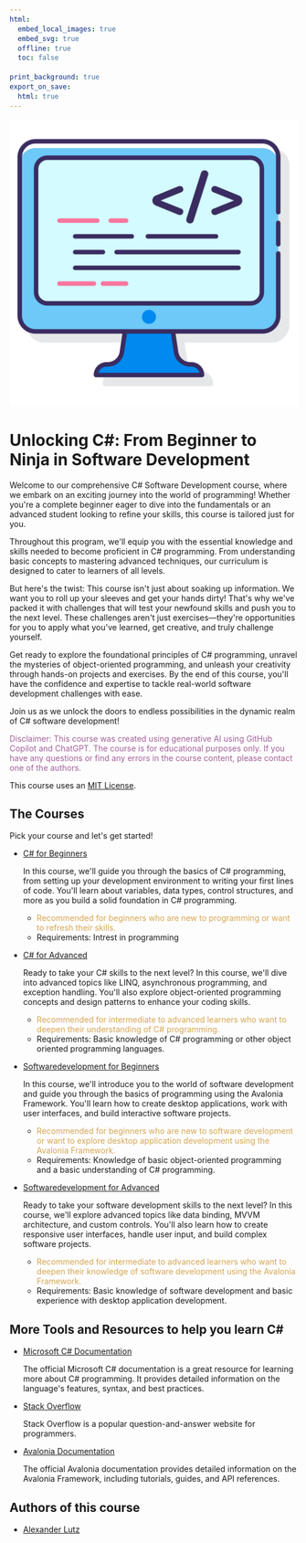 ```yaml
---
html:
  embed_local_images: true
  embed_svg: true
  offline: true
  toc: false

print_background: true
export_on_save:
  html: true
---
```


<div style="text-align:center">
    <img src="course/img/programming.png"
        alt="Markdown Monster icon"
        style="width: 250; height: 250; margin-left: auto; margin-right: auto;"/>
</div>

#  Unlocking C#: From Beginner to Ninja in Software Development

Welcome to our comprehensive C# Software Development course, where we embark on an exciting journey into the world of programming! Whether you're a complete beginner eager to dive into the fundamentals or an advanced student looking to refine your skills, this course is tailored just for you.

Throughout this program, we'll equip you with the essential knowledge and skills needed to become proficient in C# programming. From understanding basic concepts to mastering advanced techniques, our curriculum is designed to cater to learners of all levels.

But here's the twist: This course isn't just about soaking up information. We want you to roll up your sleeves and get your hands dirty! That's why we've packed it with challenges that will test your newfound skills and push you to the next level. These challenges aren't just exercises—they're opportunities for you to apply what you've learned, get creative, and truly challenge yourself.

Get ready to explore the foundational principles of C# programming, unravel the mysteries of object-oriented programming, and unleash your creativity through hands-on projects and exercises. By the end of this course, you'll have the confidence and expertise to tackle real-world software development challenges with ease.

Join us as we unlock the doors to endless possibilities in the dynamic realm of C# software development!

<font color="#A26099">

Disclaimer:
This course was created using generative AI using GitHub Copilot and ChatGPT. The course is for educational purposes only.
If you have any questions or find any errors in the course content, please contact one of the authors.

</font>

This course uses an [MIT License](license.md).

## The Courses

Pick your course and let's get started!

- [C# for Beginners](course/CSharp_Beginner/csharp_beginner_introduction.html)

    In this course, we'll guide you through the basics of C# programming, from setting up your development environment to writing your first lines of code. You'll learn about variables, data types, control structures, and more as you build a solid foundation in C# programming.

    - <font color="#D6A552"> Recommended for beginners who are new to programming or want to refresh their skills. </font>
    - Requirements: Intrest in programming

- [C# for Advanced](course/CSharp_Advanced/csharp_advanced_introduction.html)
    
    Ready to take your C# skills to the next level? In this course, we'll dive into advanced topics like LINQ, asynchronous programming, and exception handling. You'll also explore object-oriented programming concepts and design patterns to enhance your coding skills.

    - <font color="#D6A552"> Recommended for intermediate to advanced learners who want to deepen their understanding of C# programming. </font>
    - Requirements: Basic knowledge of C# programming or other object oriented programming languages.

- [Softwaredevelopment for Beginners](course/Softwaredevelopment_Beginner/dev_beginner_introduction.html)
    
    In this course, we'll introduce you to the world of software development and guide you through the basics of programming using the Avalonia Framework. You'll learn how to create desktop applications, work with user interfaces, and build interactive software projects.

    - <font color="#D6A552"> Recommended for beginners who are new to software development or want to explore desktop application development using the Avalonia Framework. </font>
    - Requirements: Knowledge of basic object-oriented programming and a basic understanding of C# programming.

- [Softwaredevelopment for Advanced](course/Softwaredevelopment_Advanced/dev_advanced_introduction.html)

    Ready to take your software development skills to the next level? In this course, we'll explore advanced topics like data binding, MVVM architecture, and custom controls. You'll also learn how to create responsive user interfaces, handle user input, and build complex software projects.

    - <font color="#D6A552"> Recommended for intermediate to advanced learners who want to deepen their knowledge of software development using the Avalonia Framework. </font>
    - Requirements: Basic knowledge of software development and basic experience with desktop application development.

## More Tools and Resources to help you learn C#

- [Microsoft C# Documentation](https://learn.microsoft.com/en-us/dotnet/csharp/tour-of-csharp/overview)

    The official Microsoft C# documentation is a great resource for learning more about C# programming. 
It provides detailed information on the language's features, syntax, and best practices.

- [Stack Overflow](https://stackoverflow.com/)

    Stack Overflow is a popular question-and-answer website for programmers.

- [Avalonia Documentation](https://docs.avaloniaui.net/docs/welcome)

    The official Avalonia documentation provides detailed information on the Avalonia Framework, including tutorials, guides, and API references.

## Authors of this course

- [Alexander Lutz](https://www.linkedin.com/in/alexander-lutz-8b1341190/)